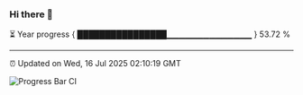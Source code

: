 ### Hi there 👋

⏳ Year progress { ████████████████▁▁▁▁▁▁▁▁▁▁▁▁▁▁ } 53.72 %

---

⏰ Updated on Wed, 16 Jul 2025 02:10:19 GMT

![Progress Bar CI](https://github.com/ZhaoGui/ZhaoGui/workflows/Progress%20Bar%20CI/badge.svg)
